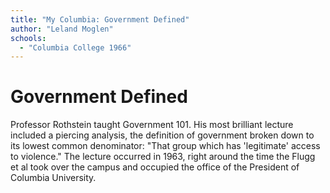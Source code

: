 ```yaml
---
title: "My Columbia: Government Defined"
author: "Leland Moglen"
schools:
  - "Columbia College 1966"
---
```


# Government Defined

Professor Rothstein taught Government 101. His most brilliant lecture included a piercing analysis, the definition of government broken down to its lowest common denominator: "That group which has 'legitimate' access to violence." The lecture occurred in 1963, right around the time the Flugg et al took over the campus and occupied the office of the President of Columbia University.
